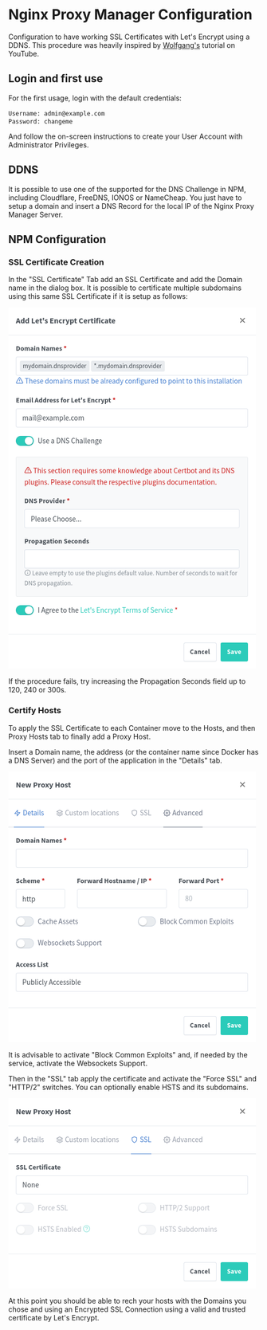 # Nginx Proxy Manager Configuration

Configuration to have working SSL Certificates with Let's Encrypt using a DDNS. This procedure was heavily inspired by [Wolfgang's](https://www.youtube.com/watch?v=qlcVx-k-02E) tutorial on YouTube.

## Login and first use

For the first usage, login with the default credentials:

```
Username: admin@example.com
Password: changeme
```

And follow the on-screen instructions to create your User Account with Administrator Privileges.

## DDNS

It is possible to use one of the supported for the DNS Challenge in NPM, including Cloudflare, FreeDNS, IONOS or NameCheap.
You just have to setup a domain and insert a DNS Record for the local IP of the Nginx Proxy Manager Server.

## NPM Configuration

### SSL Certificate Creation

In the "SSL Certificate" Tab add an SSL Certificate and add the Domain name in the dialog box. It is possible to certificate multiple subdomains using this same SSL Certificate if it is setup as follows:

![SSL Creation](Images/SSLCertCreation.png)

If the procedure fails, try increasing the Propagation Seconds field up to 120, 240 or 300s.

### Certify Hosts

To apply the SSL Certificate to each Container move to the Hosts, and then Proxy Hosts tab to finally add a Proxy Host.

Insert a Domain name, the address (or the container name since Docker has a DNS Server) and the port of the application in the "Details" tab.

![New Proxy Host Details](Images/ProxyHostDetails.png)

It is advisable to activate "Block Common Exploits" and, if needed by the service, activate the Websockets Support.

Then in the "SSL" tab apply the certificate and activate the "Force SSL" and "HTTP/2" switches. You can optionally enable HSTS and its subdomains.

![New Proxy Host SSL](Images/ProxyHostSSL.png)

At this point you should be able to rech your hosts with the Domains you chose and using an Encrypted SSL Connection using a valid and trusted certificate by Let's Encrypt.